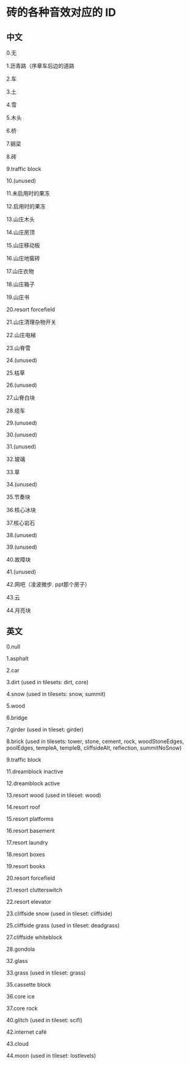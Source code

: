 # 砖的各种音效对应的 ID

## 中文

0.无

1.沥青路（序章车后边的道路

2.车

3.土

4.雪

5.木头

6.桥

7.钢梁

8.砖

9.traffic block

10.(unused)

11.未启用时的果冻

12.启用时的果冻

13.山庄木头

14.山庄房顶

15.山庄移动板

16.山庄地窖砖

17.山庄衣物

18.山庄箱子

19.山庄书

20.resort forcefield

21.山庄清理杂物开关

22.山庄电梯

23.山脊雪

24.(unused)

25.枯草

26.(unused)

27.山脊白块

28.缆车

29.(unused)

30.(unused)

31.(unused)

32.玻璃

33.草

34.(unused)

35.节奏块

36.核心冰块

37.核心岩石

38.(unused)

39.(unused)

40.故障块

41.(unused)

42.网吧（凌波微步. ppt那个房子）

43.云

44.月亮块


## 英文

0.null

1.asphalt

2.car

3.dirt (used in tilesets: dirt, core)

4.snow (used in tilesets: snow, summit)

5.wood

6.bridge

7.girder (used in tileset: girder)

8.brick (used in tilesets: tower, stone, cement, rock, woodStoneEdges, poolEdges, templeA, templeB, cliffsideAlt, reflection, summitNoSnow)

9.traffic block

11.dreamblock inactive

12.dreamblock active

13.resort wood (used in tileset: wood)

14.resort roof

15.resort platforms

16.resort basement

17.resort laundry

18.resort boxes

19.resort books

20.resort forcefield

21.resort clutterswitch

22.resort elevator

23.cliffside snow (used in tileset: cliffside)

25.cliffside grass (used in tileset: deadgrass)

27.cliffside whiteblock

28.gondola

32.glass

33.grass (used in tileset: grass)

35.cassette block

36.core ice

37.core rock

40.glitch (used in tileset: scifi)

42.internet café

43.cloud

44.moon (used in tileset: lostlevels)
